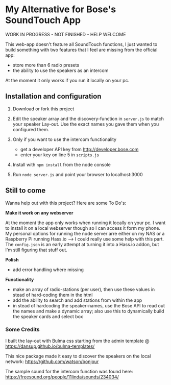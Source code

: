 # My Alternative for Bose's SoundTouch App


WORK IN PROGRESS - NOT FINISHED - HELP WELCOME

This web-app doesn't feature all SoundTouch functions, I just wanted to build something with two features that I feel are missing from the official app:
- store more than 6 radio presets 
- the ability to use the speakers as an intercom

At the moment it only works if you run it locally on your pc.


## Installation and configuration

1. Download or fork this project
2. Edit the speaker array and the discovery-function in `server.js` to match your speaker Lay-out. Use the exact names you gave them when you configured them.
3. Only if you want to use the intercom functionality 
    - get a developer API key from http://developer.bose.com
    - enter your key on line 5 in `scripts.js`

4. Install with `npm install` from the node console
5. Run `node server.js` and point your browser to localhost:3000


## Still to come

Wanna help out with this project? Here are some To Do's:

**Make it work on any webserver**

At the moment the app only works when running it locally on your pc. I want to install it on a local webserver though so I can access it form my phone. My personal options for running the node server arre either on my NAS or a Raspberry Pi running Hass.io --> I could really use some help with this part. The `config.json` is an early attempt at turning it into a Hass.io addon, but I'm still figuring that stuff out.

**Polish**
- add error handling where missing

**Functionality**
- make an array of radio-stations (per user), then use these values in stead of hard-coding them in the html
- add the ability to search and add stations from within the app
- in stead of hardcoding the speaker-names, use the Bose API to read out the names and make a dynamic array; also use this to dynamically build the speaker cards and select box

### Some Credits
I built the lay-out with Bulma css starting from the admin template @ https://dansup.github.io/bulma-templates/

This nice package made it easy to discover the speakers on the local network: https://github.com/watson/bonjour

The sample sound for the intercom function was found here: https://freesound.org/people/11linda/sounds/234034/